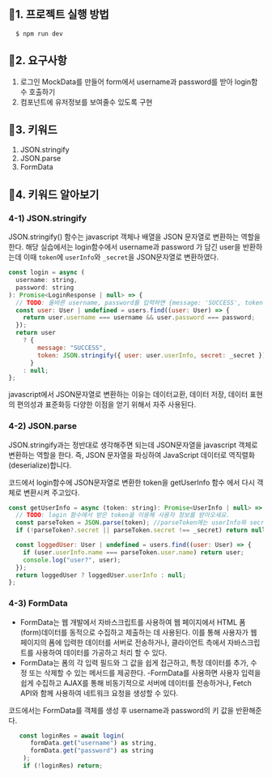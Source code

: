 ## 📌1. 프로젝트 실행 방법

```
  $ npm run dev
```

## 📌2. 요구사항

1. 로그인 MockData를 만들어 form에서 username과 password를 받아 login함수 호출하기
2. 컴포넌트에 유저정보를 보여줄수 있도록 구현

## 📌3. 키워드

1. JSON.stringify
2. JSON.parse
3. FormData

## 📌4. 키워드 알아보기

### 4-1) JSON.stringify

JSON.stringify() 함수는 javascript 객체나 배열을 JSON 문자열로 변환하는 역할을 한다.
해당 실습에서는 login함수에서 username과 password 가 담긴 user을 반환하는데 이때 `token`에 `userInfo`와 `_secret`을 JSON문자열로 변환하였다.

```js
const login = async (
  username: string,
  password: string
): Promise<LoginResponse | null> => {
  // TODO: 올바른 username, password를 입력하면 {message: 'SUCCESS', token: (원하는 문자열)} 를 반환하세요.
  const user: User | undefined = users.find((user: User) => {
    return user.username === username && user.password === password;
  });
  return user
    ? {
        message: "SUCCESS",
        token: JSON.stringify({ user: user.userInfo, secret: _secret }),
      }
    : null;
};
```

javascript에서 JSON문자열로 변환하는 이유는 데이터교환, 데이터 저장, 데이터 표현의 편의성과 표준화등 다양한 이점을 얻기 위해서 자주 사용된다.

### 4-2) JSON.parse

JSON.stringify과는 정반대로 생각해주면 되는데 JSON문자열을 javascript 객체로 변환하는 역할을 한다.
즉, JSON 문자열을 파싱하여 JavaScript 데이터로 역직렬화(deserialize)합니다.

코드에서 login함수에 JSON문자열로 변환한 token을 getUserInfo 함수 에서 다시 객체로 변환시켜 주고있다.

```js
const getUserInfo = async (token: string): Promise<UserInfo | null> => {
  // TODO: login 함수에서 받은 token을 이용해 사용자 정보를 받아오세요.
  const parseToken = JSON.parse(token); //parseToken에는 userInfo와 secret이 담겨있어야함
  if (!parseToken?.secret || parseToken.secret !== _secret) return null;

  const loggedUser: User | undefined = users.find((user: User) => {
    if (user.userInfo.name === parseToken.user.name) return user;
    console.log("user?", user);
  });
  return loggedUser ? loggedUser.userInfo : null;
};
```

### 4-3) FormData

- FormData는 웹 개발에서 자바스크립트를 사용하여 웹 페이지에서 HTML 폼(form)데이터를 동적으로 수집하고 제출하는 데 사용된다. 이를 통해 사용자가 웹 페이지의 폼에 입력한 데이터를 서버로 전송하거나, 클라이언트 측에서 자바스크립트를 사용하여 데이터를 가공하고 처리 할 수 있다.
- FormData는 폼의 각 입력 필드와 그 값을 쉽게 접근하고, 특정 데이터를 추가, 수정 또는 삭제할 수 있는 메서드를 제공한다.
  -FormData를 사용하면 사용자 입력을 쉽게 수집하고 AJAX를 통해 비동기적으로 서버에 데이터를 전송하거나, Fetch API와 함께 사용하여 네트워크 요청을 생성할 수 있다.

코드에서는 FormData를 객체를 생성 후 username과 password의 키 값을 반환해준다.

```js
   const loginRes = await login(
      formData.get("username") as string,
      formData.get("password") as string
    );
    if (!loginRes) return;
```

